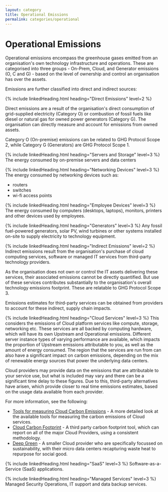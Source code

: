 ```yaml
---
layout: category
title: Operational Emissions
permalink: categories/operational
---
```


# Operational Emissions
Operational emissions encompass the greenhouse gases emitted from an organisation's own technology infrastructure and operations. These are categorised into three groups - On-Prem, Cloud, and Generator emissions (O, C and G) - based on the level of ownership and control an organisation has over the assets.

Emissions are further classified into direct and indirect sources:


{% include linkedHeading.html heading="Direct Emissions" level=2 %}

Direct emissions are a result of the organisation's direct consumption of grid-supplied electricity (Category O) or combustion of fossil fuels like diesel or natural gas for owned power generators (Category G). The organisation can directly measure and account for emissions from owned assets.

Category O (On-premise) emissions can be related to GHG Protocol Scope 2, while Category G (Generators) are GHG Protocol Scope 1.

{% include linkedHeading.html heading="Servers and Storage" level=3 %}
The energy consumed by on-premise servers and data centers

{% include linkedHeading.html heading="Networking Devices" level=3 %}
The energy consumed by networking devices such as:
- routers
- switches
- wi-fi access points

{% include linkedHeading.html heading="Employee Devices" level=3 %}
The energy consumed by computers (desktops, laptops), monitors, printers and other devices used by employees. 

{% include linkedHeading.html heading="Generators" level=3 %}
Any fossil fuel-powered generators, solar PV, wind turbines or other systems installed on-site to supply electricity to technology equipment.



{% include linkedHeading.html heading="Indirect Emissions" level=2 %}
Indirect emissions result from the organisation's purchase of cloud computing services, software or managed IT services from third-party technology providers.

As the organisation does not own or control the IT assets delivering these services, their associated emissions cannot be directly quantified. But use of these services contributes substantially to the organisation's overall technology emissions footprint. These are relatable to GHG Protocol Scope 3.

Emissions estimates for third-party services can be obtained from providers to account for these indirect, supply chain impacts.

{% include linkedHeading.html heading="Cloud Services" level=3 %}
This considers the emissions of Cloud platform services like compute, storage, networking etc. These services are all backed by computing hardware, which will have its own Upstream and Operational emissions. Different server instance types of varying performance are available, which impacts the proportion of Upstream emissions attributable to you, as well as the amount of energy consumed. The region that the services are run from can also have a significant impact on carbon emissions, depending on the mix of renewable energy sources that power the underlying data centers.

Cloud providers may provide data on the emissions that are attributable to your service use, but what is included may vary and there can be a significant time delay to these figures. Due to this, third-party alternatives have arisen, which provide closer to real time emissions estimates, based on the usage data available from each provider.

For more information, see the following:

- [Tools for measuring Cloud Carbon Emissions](https://blog.scottlogic.com/2023/10/19/tools-for-measuring-cloud-carbon-emissions.html) - A more detailed look at the available tools for measuring the carbon emissions of Cloud services.
- [Cloud Carbon Footprint](https://www.cloudcarbonfootprint.org/) - A third party carbon footprint tool, which can report on all of the major Cloud Providers, using a consistent methodology.
- [Deep Green](https://deepgreen.energy/) - A smaller Cloud provider who are specifically focussed on sustainability, with their micro data centers recapturing waste heat to repurpose for social good.



{% include linkedHeading.html heading="SaaS" level=3 %}
Software-as-a-Service (SaaS) applications.

{% include linkedHeading.html heading="Managed Services" level=3 %}
Managed Security Operations, IT support and data backup services.